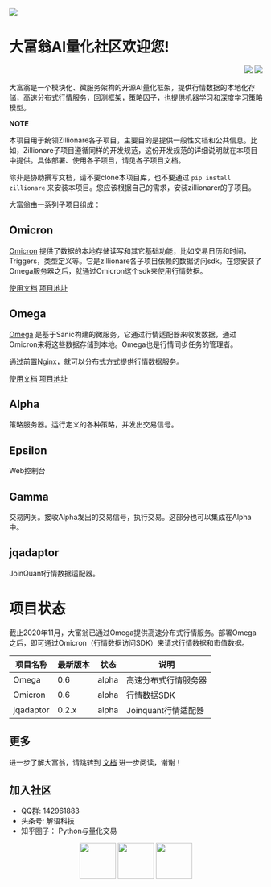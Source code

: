 ![](http://images.jieyu.ai/images/hot/zillionbanner.jpg)

<p align="center">
<h1>大富翁AI量化社区欢迎您!</h1>
</p>
<p align="right">
<a href="https://zillionare.readthedocs.io/en/latest/?badge=latest"><img src="https://readthedocs.org/projects/zillionare/badge/?version=latest"></img></a>
<a href="https://opensource.org/licenses/MIT"><img src="https://img.shields.io/badge/License-MIT-yellow.svg"></a>
</p>




大富翁是一个模块化、微服务架构的开源AI量化框架，提供行情数据的本地化存储，高速分布式行情服务，回测框架，策略因子，也提供机器学习和深度学习策略模型。

**NOTE**

本项目用于统领Zillionare各子项目，主要目的是提供一般性文档和公共信息。比如，Zillionare子项目遵循同样的开发规范，这份开发规范的详细说明就在本项目中提供。具体部署、使用各子项目，请见各子项目文档。

除非是协助撰写文档，请不要clone本项目库，也不要通过 ``pip install zillionare`` 来安装本项目。您应该根据自己的需求，安装zillionarer的子项目。

大富翁由一系列子项目组成：

## Omicron

[Omicron](https://github.com/zillionare/omicron>) 提供了数据的本地存储读写和其它基础功能，比如交易日历和时间，Triggers，类型定义等。它是zillionare各子项目依赖的数据访问sdk。在您安装了Omega服务器之后，就通过Omicron这个sdk来使用行情数据。

[使用文档](https://zillionare-omicron.readthedocs.io/zh_CN/latest/>) [项目地址](https://github.com/zillionare/omicron)

## Omega

[Omega](https://github.com/zillionare/omega>) 是基于Sanic构建的微服务，它通过行情适配器来收发数据，通过Omicron来将这些数据存储到本地。Omega也是行情同步任务的管理者。

通过前置Nginx，就可以分布式方式提供行情数据服务。

[使用文档](https://zillionare-omega.readthedocs.io/zh_CN/latest) [项目地址](https://github.com/zillionare/omega)

## Alpha 

策略服务器。运行定义的各种策略，并发出交易信号。

## Epsilon 

Web控制台

## Gamma

交易网关。接收Alpha发出的交易信号，执行交易。这部分也可以集成在Alpha中。

## jqadaptor

JoinQuant行情数据适配器。

# 项目状态

截止2020年11月，大富翁已通过Omega提供高速分布式行情服务。部署Omega之后，即可通过Omicron（行情数据访问SDK）来请求行情数据和市值数据。


| 项目名称  | 最新版本 | 状态  | 说明                 |
|-----------|----------|-------|--------------------|
| Omega     | 0.6      | alpha | 高速分布式行情服务器 |
| Omicron   | 0.6      | alpha | 行情数据SDK          |
| jqadaptor | 0.2.x    | alpha | Joinquant行情适配器  |


## 更多

进一步了解大富翁，请跳转到 [文档](https://zillionare.readthedocs.io/en/latest/) 进一步阅读，谢谢！

## 加入社区

 * QQ群: 142961883
 * 头条号: 解语科技
 * 知乎圈子： Python与量化交易

<p align="center">
<img src="http://images.jieyu.ai/images/hot/qq.png" height="72px">
<img src="http://images.jieyu.ai/images/hot/logo-128-transparent.png" height="72px">
<img src="http://images.jieyu.ai/images/hot/quant-logo.jpg" height="72px">
</p>


